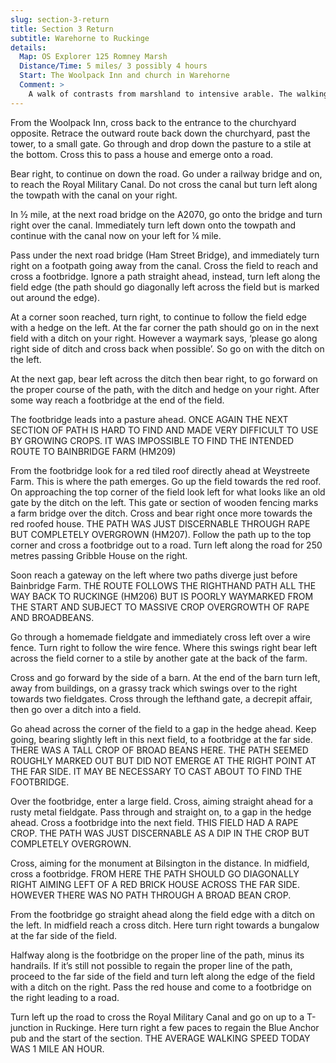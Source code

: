 ```yaml
---
slug: section-3-return
title: Section 3 Return
subtitle: Warehorne to Ruckinge
details:
  Map: OS Explorer 125 Romney Marsh
  Distance/Time: 5 miles/ 3 possibly 4 hours
  Start: The Woolpack Inn and church in Warehorne
  Comment: >
    A walk of contrasts from marshland to intensive arable. The walking is challenging in a really robust way. These paths are little used and currently not reinstated through crops. The going can be tough and slow and needs constant map reading and direction checking. Pace may be reduced to 1 mph depending on the state of crops, so allow plenty of time.
---
```

From the Woolpack Inn, cross back to the entrance to the churchyard opposite. Retrace the outward route back down the churchyard, past the tower, to a small gate. Go through and drop down the pasture to a stile at the bottom. Cross this to pass a house and emerge onto a road.

Bear right, to continue on down the road. Go under a railway bridge and on, to reach the Royal Military Canal. Do not cross the canal but turn left along the towpath with the canal on your right.

In ½ mile, at the next road bridge on the A2070, go onto the bridge and turn right over the canal. Immediately turn left down onto the towpath and continue with the canal now on your left for ¼ mile.

Pass under the next road bridge (Ham Street Bridge), and immediately turn right on a footpath going away from the canal. Cross the field to reach and cross a footbridge. Ignore a path straight ahead, instead, turn left along the field edge (the path should go diagonally left across the field but is marked out around the edge).

At a corner soon reached, turn right, to continue to follow the field edge with a hedge on the left. At the far corner the path should go on in the next field with a ditch on your right. However a waymark says, ‘please go along right side of ditch and cross back when possible’. So go on with the ditch on the left.

At the next gap, bear left across the ditch then bear right, to go forward on the proper course of the path, with the ditch and hedge on your right. After some way reach a footbridge at the end of the field.

The footbridge leads into a pasture ahead. ONCE AGAIN THE NEXT SECTION OF PATH IS HARD TO FIND AND MADE VERY DIFFICULT TO USE BY GROWING CROPS. IT WAS IMPOSSIBLE TO FIND THE INTENDED ROUTE TO BAINBRIDGE FARM (HM209)

From the footbridge look for a red tiled roof directly ahead at Weystreete Farm. This is where the path emerges. Go up the field towards the red roof. On approaching the top corner of the field look left for what looks like an old gate by the ditch on the left. This gate or section of wooden fencing marks a farm bridge over the ditch. Cross and bear right once more towards the red roofed house. THE PATH WAS JUST DISCERNABLE THROUGH RAPE BUT COMPLETELY OVERGROWN (HM207). Follow the path up to the top corner and cross a footbridge out to a road. Turn left along the road for 250 metres passing Gribble House on the right.

Soon reach a gateway on the left where two paths diverge just before Bainbridge Farm. THE ROUTE FOLLOWS THE RIGHTHAND PATH ALL THE WAY BACK TO RUCKINGE (HM206) BUT IS POORLY WAYMARKED FROM THE START AND SUBJECT TO MASSIVE CROP OVERGROWTH OF RAPE AND BROADBEANS.

Go through a homemade fieldgate and immediately cross left over a wire fence. Turn right to follow the wire fence. Where this swings right bear left across the field corner to a stile by another gate at the back of the farm.

Cross and go forward by the side of a barn. At the end of the barn turn left, away from buildings, on a grassy track which swings over to the right towards two fieldgates. Cross through the lefthand gate, a decrepit affair, then go over a ditch into a field.

Go ahead across the corner of the field to a gap in the hedge ahead. Keep going, bearing slightly left in this next field, to a footbridge at the far side. THERE WAS A TALL CROP OF BROAD BEANS HERE. THE PATH SEEMED ROUGHLY MARKED OUT BUT DID NOT EMERGE AT THE RIGHT POINT AT THE FAR SIDE. IT MAY BE NECESSARY TO CAST ABOUT TO FIND THE FOOTBRIDGE.

Over the footbridge, enter a large field. Cross, aiming straight ahead for a rusty metal fieldgate. Pass through and straight on, to a gap in the hedge ahead. Cross a footbridge into the next field. THIS FIELD HAD A RAPE CROP. THE PATH WAS JUST DISCERNABLE AS A DIP IN THE CROP BUT COMPLETELY OVERGROWN.

Cross, aiming for the monument at Bilsington in the distance. In midfield, cross a footbridge. FROM HERE THE PATH SHOULD GO DIAGONALLY RIGHT AIMING LEFT OF A RED BRICK HOUSE ACROSS THE FAR SIDE. HOWEVER THERE WAS NO PATH THROUGH A BROAD BEAN CROP.

From the footbridge go straight ahead along the field edge with a ditch on the left. In midfield reach a cross ditch. Here turn right towards a bungalow at the far side of the field.

Halfway along is the footbridge on the proper line of the path, minus its handrails. If it’s still not possible to regain the proper line of the path, proceed to the far side of the field and turn left along the edge of the field with a ditch on the right. Pass the red house and come to a footbridge on the right leading to a road.

Turn left up the road to cross the Royal Military Canal and go on up to a T-junction in Ruckinge. Here turn right a few paces to regain the Blue Anchor pub and the start of the section. THE AVERAGE WALKING SPEED TODAY WAS 1 MILE AN HOUR.

